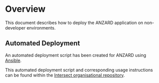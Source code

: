 # Overview
This document describes how to deploy the ANZARD application on non-developer environments.

## Automated Deployment
An automated deployment script has been created for ANZARD using [Ansible](https://www.ansible.com/).

This automated deployment script and corresponding usage instructions can be found within the [Intersect organisational repository](https://github.com/IntersectAustralia/aepm/blob/master/roles/anzard/README.md). 